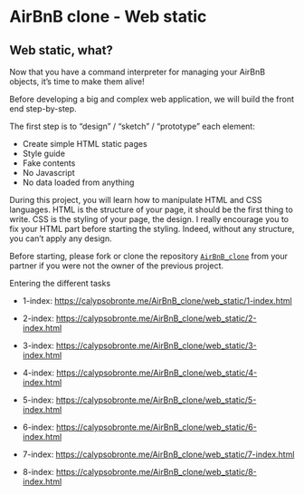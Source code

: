 # AirBnB clone - Web static

## Web static, what?
Now that you have a command interpreter for managing your AirBnB objects, it’s time to make them alive!

Before developing a big and complex web application, we will build the front end step-by-step.

The first step is to “design” / “sketch” / “prototype” each element:

* Create simple HTML static pages
* Style guide
* Fake contents
* No Javascript
* No data loaded from anything

During this project, you will learn how to manipulate HTML and CSS languages. HTML is the structure of your page, it should be the first thing to write. CSS is the styling of your page, the design. I really encourage you to fix your HTML part before starting the styling. Indeed, without any structure, you can’t apply any design.

Before starting, please fork or clone the repository [`AirBnB_clone`] from your partner if you were not the owner of the previous project.

Entering the different tasks

- 1-index: https://calypsobronte.me/AirBnB_clone/web_static/1-index.html

- 2-index: https://calypsobronte.me/AirBnB_clone/web_static/2-index.html

- 3-index: https://calypsobronte.me/AirBnB_clone/web_static/3-index.html

- 4-index: https://calypsobronte.me/AirBnB_clone/web_static/4-index.html

- 5-index: https://calypsobronte.me/AirBnB_clone/web_static/5-index.html

- 6-index: https://calypsobronte.me/AirBnB_clone/web_static/6-index.html

- 7-index: https://calypsobronte.me/AirBnB_clone/web_static/7-index.html

- 8-index: https://calypsobronte.me/AirBnB_clone/web_static/8-index.html


[`AirBnB_clone`]:https://github.com/calypsobronte/AirBnB_clone